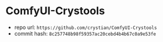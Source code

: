 # ComfyUI-Crystools
- repo url: `https://github.com/crystian/ComfyUI-Crystools`
- commit hash: `8c257748b98f59357ac20cebd4b4b67c0a9e53fe`